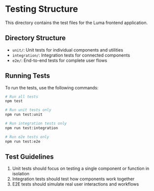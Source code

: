 # Testing Structure

This directory contains the test files for the Luma frontend application.

## Directory Structure

- `unit/`: Unit tests for individual components and utilities
- `integration/`: Integration tests for connected components
- `e2e/`: End-to-end tests for complete user flows

## Running Tests

To run the tests, use the following commands:

```bash
# Run all tests
npm test

# Run unit tests only
npm run test:unit

# Run integration tests only
npm run test:integration

# Run e2e tests only
npm run test:e2e
```

## Test Guidelines

1. Unit tests should focus on testing a single component or function in isolation
2. Integration tests should test how components work together
3. E2E tests should simulate real user interactions and workflows
